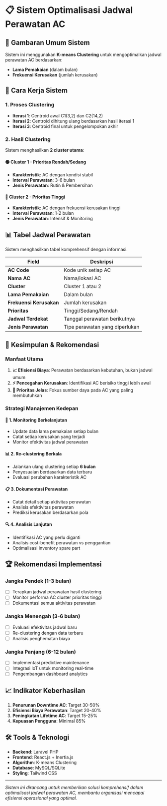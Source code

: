 # 📋 Sistem Optimalisasi Jadwal Perawatan AC

## 🎯 Gambaran Umum Sistem

Sistem ini menggunakan **K-means Clustering** untuk mengoptimalkan jadwal perawatan AC berdasarkan:

-   **Lama Pemakaian** (dalam bulan)
-   **Frekuensi Kerusakan** (jumlah kerusakan)

## 🔧 Cara Kerja Sistem

### 1. **Proses Clustering**

-   **Iterasi 1**: Centroid awal C1(3,2) dan C2(14,2)
-   **Iterasi 2**: Centroid dihitung ulang berdasarkan hasil iterasi 1
-   **Iterasi 3**: Centroid final untuk pengelompokan akhir

### 2. **Hasil Clustering**

Sistem menghasilkan **2 cluster utama**:

#### 🟢 **Cluster 1 - Prioritas Rendah/Sedang**

-   **Karakteristik**: AC dengan kondisi stabil
-   **Interval Perawatan**: 3-6 bulan
-   **Jenis Perawatan**: Rutin & Pembersihan

#### 🔴 **Cluster 2 - Prioritas Tinggi**

-   **Karakteristik**: AC dengan frekuensi kerusakan tinggi
-   **Interval Perawatan**: 1-2 bulan
-   **Jenis Perawatan**: Intensif & Monitoring

## 📊 Tabel Jadwal Perawatan

Sistem menghasilkan tabel komprehensif dengan informasi:

| Field                   | Deskripsi                      |
| ----------------------- | ------------------------------ |
| **AC Code**             | Kode unik setiap AC            |
| **Nama AC**             | Nama/lokasi AC                 |
| **Cluster**             | Cluster 1 atau 2               |
| **Lama Pemakaian**      | Dalam bulan                    |
| **Frekuensi Kerusakan** | Jumlah kerusakan               |
| **Prioritas**           | Tinggi/Sedang/Rendah           |
| **Jadwal Terdekat**     | Tanggal perawatan berikutnya   |
| **Jenis Perawatan**     | Tipe perawatan yang diperlukan |

## 🎯 Kesimpulan & Rekomendasi

### **Manfaat Utama**

1. **📈 Efisiensi Biaya**: Perawatan berdasarkan kebutuhan, bukan jadwal umum
2. **⚡ Pencegahan Kerusakan**: Identifikasi AC berisiko tinggi lebih awal
3. **🎯 Prioritas Jelas**: Fokus sumber daya pada AC yang paling membutuhkan

### **Strategi Manajemen Kedepan**

#### 🔄 **1. Monitoring Berkelanjutan**

-   Update data lama pemakaian setiap bulan
-   Catat setiap kerusakan yang terjadi
-   Monitor efektivitas jadwal perawatan

#### 📊 **2. Re-clustering Berkala**

-   Jalankan ulang clustering setiap **6 bulan**
-   Penyesuaian berdasarkan data terbaru
-   Evaluasi perubahan karakteristik AC

#### 📋 **3. Dokumentasi Perawatan**

-   Catat detail setiap aktivitas perawatan
-   Analisis efektivitas perawatan
-   Prediksi kerusakan berdasarkan pola

#### 🔍 **4. Analisis Lanjutan**

-   Identifikasi AC yang perlu diganti
-   Analisis cost-benefit perawatan vs penggantian
-   Optimalisasi inventory spare part

## 🏆 **Rekomendasi Implementasi**

### **Jangka Pendek (1-3 bulan)**

-   [ ] Terapkan jadwal perawatan hasil clustering
-   [ ] Monitor performa AC cluster prioritas tinggi
-   [ ] Dokumentasi semua aktivitas perawatan

### **Jangka Menengah (3-6 bulan)**

-   [ ] Evaluasi efektivitas jadwal baru
-   [ ] Re-clustering dengan data terbaru
-   [ ] Analisis penghematan biaya

### **Jangka Panjang (6-12 bulan)**

-   [ ] Implementasi predictive maintenance
-   [ ] Integrasi IoT untuk monitoring real-time
-   [ ] Pengembangan dashboard analytics

## 📈 **Indikator Keberhasilan**

1. **Penurunan Downtime AC**: Target 30-50%
2. **Efisiensi Biaya Perawatan**: Target 20-40%
3. **Peningkatan Lifetime AC**: Target 15-25%
4. **Kepuasan Pengguna**: Minimal 85%

## 🛠️ **Tools & Teknologi**

-   **Backend**: Laravel PHP
-   **Frontend**: React.js + Inertia.js
-   **Algorithm**: K-means Clustering
-   **Database**: MySQL/SQLite
-   **Styling**: Tailwind CSS

---

_Sistem ini dirancang untuk memberikan solusi komprehensif dalam optimalisasi jadwal perawatan AC, membantu organisasi mencapai efisiensi operasional yang optimal._
